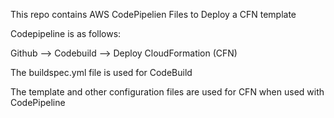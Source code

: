 This repo contains AWS CodePipelien Files to Deploy a CFN template

Codepipeline is as follows:

Github --> Codebuild --> Deploy CloudFormation (CFN)

The buildspec.yml file is used for CodeBuild 

The template and other configuration files are used for CFN when used with CodePipeline
